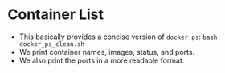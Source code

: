 # Container List

- This basically provides a concise version of `docker ps`: `bash docker_ps_clean.sh`
- We print container names, images, status, and ports.
- We also print the ports in a more readable format.
